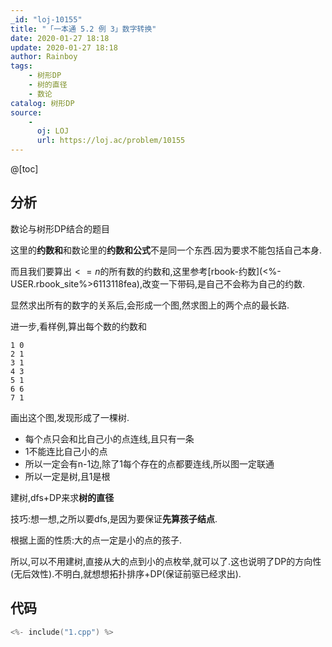 ```yaml
---
_id: "loj-10155"
title: "「一本通 5.2 例 3」数字转换"
date: 2020-01-27 18:18
update: 2020-01-27 18:18
author: Rainboy
tags:
    - 树形DP
    - 树的直径
    - 数论
catalog: 树形DP
source: 
    - 
      oj: LOJ
      url: https://loj.ac/problem/10155
---
```



@[toc]

## 分析

数论与树形DP结合的题目


这里的**约数和**和数论里的**约数和公式**不是同一个东西.因为要求不能包括自己本身.

而且我们要算出$<=n$的所有数的约数和,这里参考[rbook-约数](<%- USER.rbook_site%>6113118fea),改变一下带码,是自己不会称为自己的约数.

显然求出所有的数字的关系后,会形成一个图,然求图上的两个点的最长路.

进一步,看样例,算出每个数的约数和

```
1 0
2 1
3 1
4 3
5 1
6 6
7 1
```

画出这个图,发现形成了一棵树.

 - 每个点只会和比自己小的点连线,且只有一条
 - 1不能连比自己小的点
 - 所以一定会有n-1边,除了1每个存在的点都要连线,所以图一定联通
 - 所以一定是树,且1是根

建树,dfs+DP来求**树的直径**

技巧:想一想,之所以要dfs,是因为要保证**先算孩子结点**.

根据上面的性质:大的点一定是小的点的孩子.

所以,可以不用建树,直接从大的点到小的点枚举,就可以了.这也说明了DP的方向性(无后效性).不明白,就想想拓扑排序+DP(保证前驱已经求出).


## 代码

```c
<%- include("1.cpp") %>
```

